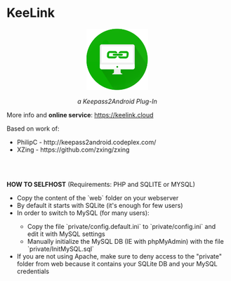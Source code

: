 # KeeLink

<p align="center">
  <img height="140" src="https://github.com/andreacioni/KeeLink/raw/master/misc/images/1464190636_flat_icons-graficheria.it-01.png">
</p>

<p align="center"><i>a Keepass2Android Plug-In</i></p>

<p>More info and <b>online service</b>: <a href="https://keelink.cloud?onlyinfo=true">https://keelink.cloud</a>

<p>Based on work of:
<ul>
  <li>PhilipC - <a>http://keepass2android.codeplex.com/</a></li>
  <li>XZing - <a>https://github.com/zxing/zxing</a></li>
</ul>

</p>
<br/>
<br/>
<p><b>HOW TO SELFHOST</b> (Requirements: PHP and SQLITE or MYSQL)</p>
<ul>
  <li>Copy the content of the `web` folder on your webserver</li>
  <li>By default it starts with SQLite (it's enough for few users)</li>
  <li>In order to switch to MySQL (for many users):</li>
  <ul>
    <li>Copy the file `private/config.default.ini` to `private/config.ini` and edit it with MySQL settings</li>
    <li>Manually initialize the MySQL DB (IE with phpMyAdmin) with the file `private/InitMySQL.sql`</li>
  </ul>
  <li>If you are not using Apache, make sure to deny access to the "private" folder from web because it contains your SQLite DB and your MySQL credentials</li>
</ul>
</p>
